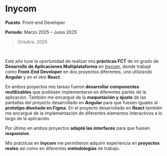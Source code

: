 # Inycom

**Puesto**: Front-end Developer

**Periodo**: Marzo 2025 – Junio 2025

> Octubre. 2025

<br>

Este año tuve la oportunidad de realizar mis **prácticas FCT** de mi grado de **Desarrollo de Aplicaciones Multiplataforma** en [Inycom](https://www.inycom.es/), donde trabajé como **Front-End Developer** en dos proyectos diferentes, uno utilizando **Angular** y en el otro **React**.

En ambos proyectos mis tareas fueron **desarrollar componentes reutilizables** que pudiesen implementarse en diferentes partes de la aplicación. También me encargué de la **maquetación y ajuste** de las pantallas del proyecto desarrollado en **Angular** para que fuesen iguales al **prototipo diseñado en Figma**. En el proyecto desarrollado en **React** también me encargué de la implementación de diferentes elementos interactivos a lo largo de la aplicación.

Por último en ambos proyectos **adapté las interfaces** para que fuesen **responsive**.

Mis prácticas en **Inycom** me permitieron adquirir experiencia en **proyectos reales** así como en diferentes **metodologías** de trabajo. 